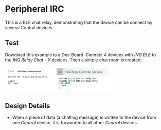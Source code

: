 # Peripheral IRC

This is a BLE chat relay, demonstrating that the device can be connect by several Central devices.

## Test

Download this example to a Dev-Board. Connect 4 devices with _ING BLE_ to the
_ING Relay Chat - X_ devices. Then a simple chat room is created:

<img src="./img/test.png" width="70%" />

## Design Details

* When a piece of data (a chatting message) is written to the device from one _Central_ device, it is
    forwarded to all other _Central_ devices.